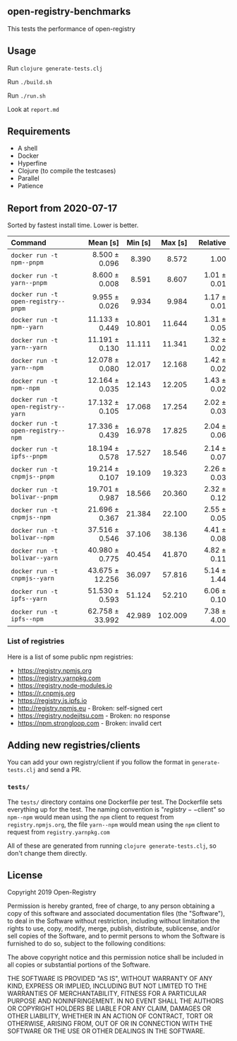 ## open-registry-benchmarks

This tests the performance of open-registry

## Usage

Run `clojure generate-tests.clj`

Run `./build.sh`

Run `./run.sh`

Look at `report.md`

## Requirements

- A shell
- Docker
- Hyperfine
- Clojure (to compile the testcases)
- Parallel
- Patience

<!-- REPORT -->
## Report from 2020-07-17

Sorted by fastest install time. Lower is better.


| Command | Mean [s] | Min [s] | Max [s] | Relative |
|:---|---:|---:|---:|---:|
| `docker run -t npm--pnpm` | 8.500 ± 0.096 | 8.390 | 8.572 | 1.00 |
| `docker run -t yarn--pnpm` | 8.600 ± 0.008 | 8.591 | 8.607 | 1.01 ± 0.01 |
| `docker run -t open-registry--pnpm` | 9.955 ± 0.026 | 9.934 | 9.984 | 1.17 ± 0.01 |
| `docker run -t npm--yarn` | 11.133 ± 0.449 | 10.801 | 11.644 | 1.31 ± 0.05 |
| `docker run -t yarn--yarn` | 11.191 ± 0.130 | 11.111 | 11.341 | 1.32 ± 0.02 |
| `docker run -t yarn--npm` | 12.078 ± 0.080 | 12.017 | 12.168 | 1.42 ± 0.02 |
| `docker run -t npm--npm` | 12.164 ± 0.035 | 12.143 | 12.205 | 1.43 ± 0.02 |
| `docker run -t open-registry--yarn` | 17.132 ± 0.105 | 17.068 | 17.254 | 2.02 ± 0.03 |
| `docker run -t open-registry--npm` | 17.336 ± 0.439 | 16.978 | 17.825 | 2.04 ± 0.06 |
| `docker run -t ipfs--pnpm` | 18.194 ± 0.578 | 17.527 | 18.546 | 2.14 ± 0.07 |
| `docker run -t cnpmjs--pnpm` | 19.214 ± 0.107 | 19.109 | 19.323 | 2.26 ± 0.03 |
| `docker run -t bolivar--pnpm` | 19.701 ± 0.987 | 18.566 | 20.360 | 2.32 ± 0.12 |
| `docker run -t cnpmjs--npm` | 21.696 ± 0.367 | 21.384 | 22.100 | 2.55 ± 0.05 |
| `docker run -t bolivar--npm` | 37.516 ± 0.546 | 37.106 | 38.136 | 4.41 ± 0.08 |
| `docker run -t bolivar--yarn` | 40.980 ± 0.775 | 40.454 | 41.870 | 4.82 ± 0.11 |
| `docker run -t cnpmjs--yarn` | 43.675 ± 12.256 | 36.097 | 57.816 | 5.14 ± 1.44 |
| `docker run -t ipfs--yarn` | 51.530 ± 0.593 | 51.124 | 52.210 | 6.06 ± 0.10 |
| `docker run -t ipfs--npm` | 62.758 ± 33.992 | 42.989 | 102.009 | 7.38 ± 4.00 |
<!-- REPORT_END -->

### List of registries

Here is a list of some public npm registries:

- https://registry.npmjs.org
- https://registry.yarnpkg.com
- https://registry.node-modules.io
- https://r.cnpmjs.org
- https://registry.js.ipfs.io
- http://registry.npmjs.eu - Broken: self-signed cert
- https://registry.nodejitsu.com - Broken: no response
- https://npm.strongloop.com - Broken: invalid cert

## Adding new registries/clients

You can add your own registry/client if you follow the format in
`generate-tests.clj` and send a PR.

### `tests/`

The `tests/` directory contains one Dockerfile per test. The Dockerfile
sets everything up for the test. The naming convention is "$registry--$client"
so `npm--npm` would mean using the `npm` client to request from `registry.npmjs.org`,
the file `yarn--npm` would mean using the `npm` client to request from `registry.yarnpkg.com`

All of these are generated from running `clojure generate-tests.clj`, so don't
change them directly.

## License

Copyright 2019 Open-Registry

Permission is hereby granted, free of charge, to any person obtaining a copy of this software and associated documentation files (the "Software"), to deal in the Software without restriction, including without limitation the rights to use, copy, modify, merge, publish, distribute, sublicense, and/or sell copies of the Software, and to permit persons to whom the Software is furnished to do so, subject to the following conditions:

The above copyright notice and this permission notice shall be included in all copies or substantial portions of the Software.

THE SOFTWARE IS PROVIDED "AS IS", WITHOUT WARRANTY OF ANY KIND, EXPRESS OR IMPLIED, INCLUDING BUT NOT LIMITED TO THE WARRANTIES OF MERCHANTABILITY, FITNESS FOR A PARTICULAR PURPOSE AND NONINFRINGEMENT. IN NO EVENT SHALL THE AUTHORS OR COPYRIGHT HOLDERS BE LIABLE FOR ANY CLAIM, DAMAGES OR OTHER LIABILITY, WHETHER IN AN ACTION OF CONTRACT, TORT OR OTHERWISE, ARISING FROM, OUT OF OR IN CONNECTION WITH THE SOFTWARE OR THE USE OR OTHER DEALINGS IN THE SOFTWARE.
